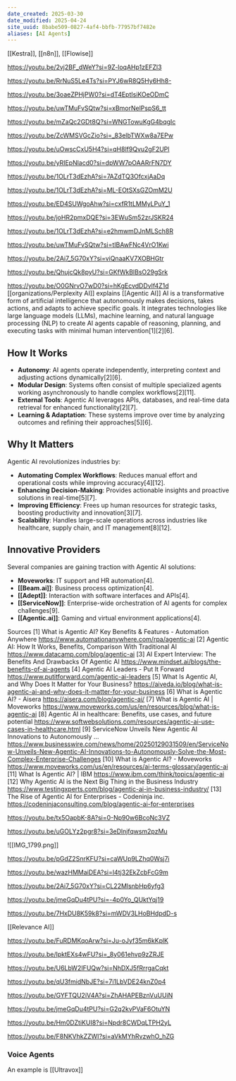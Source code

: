 ```yaml
---
date_created: 2025-03-30
date_modified: 2025-04-24
site_uuid: 8babe509-0827-4af4-bbfb-77957bf7482e
aliases: [AI Agents]
---
```


[[Kestra]], [[n8n]], [[Flowise]]

https://youtu.be/2vj2BF_dWeY?si=9Z-loqAHp1zEFZl3

https://youtu.be/RrNuS5Le4Ts?si=PYJ6wR8Q5Hy6Hh8-

https://youtu.be/3oaeZPHjPW0?si=dT4EptIsiKOeODmC

https://youtu.be/uwTMuFvSQtw?si=xBmorNelPspS6_tt

https://youtu.be/mZaQc2GDt8Q?si=WNGTowuKgG4bqgIc

https://youtu.be/ZcWMSVGcZio?si=_83elbTWXw8a7EPw

https://youtu.be/uOwscCxU5H4?si=qH8lf9Qvu2gF2UPl

https://youtu.be/yRIEpNlacd0?si=dpWW7pOAARrFN7DY

https://youtu.be/1OLrT3dEzhA?si=7AZdTQ3OfcxjAaDq


https://youtu.be/1OLrT3dEzhA?si=ML-EOtSXsGZOmM2U

https://youtu.be/ED4SUWgoAhw?si=cxfR1tLMMyLPuY_1

https://youtu.be/joHR2pmxDQE?si=3EWuSm52zrJSKR24

https://youtu.be/1OLrT3dEzhA?si=e2hmwmDJnMLSch8R

https://youtu.be/uwTMuFvSQtw?si=tIBAwFNc4VrO1Kwi

https://youtu.be/2Ai7_5G70xY?si=viQnaaKV7XOBHGtr

https://youtu.be/QhujcQk8pyU?si=GKfWkBlBsO29gSrk

https://youtu.be/O0GNrvO7wD0?si=hKgEcvdDDvlf4Z1d
[[organizations/Perplexity AI]] explains [[Agentic AI]]
AI is a transformative form of artificial intelligence that autonomously makes decisions, takes actions, and adapts to achieve specific goals. It integrates technologies like large language models (LLMs), machine learning, and natural language processing (NLP) to create AI agents capable of reasoning, planning, and executing tasks with minimal human intervention[1][2][6].

## How It Works
- **Autonomy**: AI agents operate independently, interpreting context and adjusting actions dynamically[2][6].
- **Modular Design**: Systems often consist of multiple specialized agents working asynchronously to handle complex workflows[2][11].
- **External Tools**: Agentic AI leverages APIs, databases, and real-time data retrieval for enhanced functionality[2][7].
- **Learning & Adaptation**: These systems improve over time by analyzing outcomes and refining their approaches[5][6].

## Why It Matters
Agentic AI revolutionizes industries by:
- **Automating Complex Workflows**: Reduces manual effort and operational costs while improving accuracy[4][12].
- **Enhancing Decision-Making**: Provides actionable insights and proactive solutions in real-time[5][7].
- **Improving Efficiency**: Frees up human resources for strategic tasks, boosting productivity and innovation[3][7].
- **Scalability**: Handles large-scale operations across industries like healthcare, supply chain, and IT management[8][12].

## Innovative Providers
Several companies are gaining traction with Agentic AI solutions:
- **Moveworks**: IT support and HR automation[4].
- **[[Beam.ai]]**: Business process optimization[4].
- **[[Adept]]**: Interaction with software interfaces and APIs[4].
- **[[ServiceNow]]**: Enterprise-wide orchestration of AI agents for complex challenges[9].
- **[[Agentic.ai]]**: Gaming and virtual environment applications[4].

Sources
[1] What is Agentic AI? Key Benefits & Features - Automation Anywhere https://www.automationanywhere.com/rpa/agentic-ai
[2] Agentic AI: How It Works, Benefits, Comparison With Traditional AI https://www.datacamp.com/blog/agentic-ai
[3] AI Expert Interview: The Benefits And Drawbacks Of Agentic AI https://www.mindset.ai/blogs/the-benefits-of-ai-agents
[4] Agentic AI Leaders - Put It Forward https://www.putitforward.com/agentic-ai-leaders
[5] What Is Agentic AI, and Why Does It Matter for Your Business? https://aiveda.io/blog/what-is-agentic-ai-and-why-does-it-matter-for-your-business
[6] What is Agentic AI? - Aisera https://aisera.com/blog/agentic-ai/
[7] What is Agentic AI | Moveworks https://www.moveworks.com/us/en/resources/blog/what-is-agentic-ai
[8] Agentic AI in healthcare: Benefits, use cases, and future potential https://www.softwebsolutions.com/resources/agentic-ai-use-cases-in-healthcare.html
[9] ServiceNow Unveils New Agentic AI Innovations to Autonomously ... https://www.businesswire.com/news/home/20250129031509/en/ServiceNow-Unveils-New-Agentic-AI-Innovations-to-Autonomously-Solve-the-Most-Complex-Enterprise-Challenges
[10] What is Agentic AI? - Moveworks https://www.moveworks.com/us/en/resources/ai-terms-glossary/agentic-ai
[11] What Is Agentic AI? | IBM https://www.ibm.com/think/topics/agentic-ai
[12] Why Agentic AI is the Next Big Thing in the Business Industry https://www.testingxperts.com/blog/agentic-ai-in-business-industry/
[13] The Rise of Agentic AI for Enterprises - Codeninja inc. https://codeninjaconsulting.com/blog/agentic-ai-for-enterprises



https://youtu.be/tx5OapbK-8A?si=0-Np90w6BcoNc3VZ

https://youtu.be/uGOLYz2pgr8?si=3eDlnjfqwsm2pzMu

![[IMG_1799.png]]

https://youtu.be/pGdZ2SnrKFU?si=caWUp9LZhq0Wsj7i

https://youtu.be/wazHMMaiDEA?si=l4tj32EkZcbFcG9m

https://youtu.be/2Ai7_5G70xY?si=CL22MlsnbHp6yfg3

https://youtu.be/jmeGqDu4tPU?si=-4p0Yo_QUktYqj19

https://youtu.be/7HxDU8K59k8?si=mWDV3LHoBHdpdD-s

[[Relevance AI]]

https://youtu.be/FuRDMKqoArw?si=Ju-oJyf35m6kKplK

https://youtu.be/IpktEXs4wFU?si=_8y061ehvp9zZRJE

https://youtu.be/U6LbW2IFUQw?si=NhDXJ5fRrrgaCqkt

https://youtu.be/qU3fmidNbJE?si=7i1LbVDE24knZ0p4

https://youtu.be/GYFTQU2iV4A?si=ZhAHAPEBznVuUUiN

https://youtu.be/jmeGqDu4tPU?si=G2q2kvPVaF6OtuYN

https://youtu.be/Hm0DZtiKUI8?si=Npdr8CWDqLTPH2yL

https://youtu.be/F8NKVhkZZWI?si=aVkMYhRvzwhO_hZG
### Voice Agents
An example is [[Ultravox]]